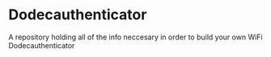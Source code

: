 # Dodecauthenticator
A repository holding all of the info neccesary in order to build your own WiFi Dodecauthenticator
